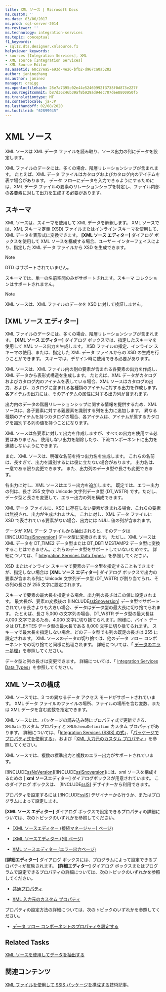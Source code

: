```yaml
---
title: XML ソース | Microsoft Docs
ms.custom: ''
ms.date: 03/06/2017
ms.prod: sql-server-2014
ms.reviewer: ''
ms.technology: integration-services
ms.topic: conceptual
f1_keywords:
- sql12.dts.designer.xmlsource.f1
helpviewer_keywords:
- sources [Integration Services], XML
- XML source [Integration Services]
- XML Source Editor
ms.assetid: 68c27ea5-e93d-4e26-bfb2-d967ca0a5282
author: janinezhang
ms.author: janinez
manager: craigg
ms.openlocfilehash: 28e7a7395c02e44e52469992f3738f0d873e227f
ms.sourcegitcommit: b87d36c46b39af8b929ad94ec707dee8800950f5
ms.translationtype: MT
ms.contentlocale: ja-JP
ms.lasthandoff: 02/08/2020
ms.locfileid: "62899945"
---
```

# <a name="xml-source"></a>XML ソース
  XML ソースは XML データ ファイルを読み取り、ソース出力の列にデータを設定します。  
  
 XML ファイルのデータには、多くの場合、階層リレーションシップが含まれます。 たとえば、XML データ ファイルはカタログおよびカタログ内のアイテムを表す場合があります。 データ フローにデータを入力できるようにするためには、XML データ ファイルの要素のリレーションシップを特定し、ファイル内部の各要素に対して出力を生成する必要があります。  
  
## <a name="schemas"></a>スキーマ  
 XML ソースは、スキーマを使用して XML データを解釈します。 XML ソースでは、XML スキーマ定義 (XSD) ファイルまたはインライン スキーマを使用して、XML データを表形式に変換できます。 
  **[XML ソース エディター]** ダイアログ ボックスを使用して XML ソースを構成する場合、ユーザー インターフェイスにより、指定した XML データ ファイルから XSD を生成できます。  
  
> [!NOTE]  
>  DTD はサポートされていません。  
  
 スキーマでは、単一の名前空間のみがサポートされます。スキーマ コレクションはサポートされません。  
  
> [!NOTE]  
>  XML ソースは、XML ファイルのデータを XSD に対して検証しません。  
  
## <a name="xml-source-editor"></a>[XML ソース エディター]  
 XML ファイルのデータには、多くの場合、階層リレーションシップが含まれます。 
  **[XML ソース エディター]** ダイアログ ボックスでは、指定したスキーマを使用して XML ソース出力を生成します。 XSD ファイルの指定、インライン スキーマの使用、または、指定した XML データ ファイルからの XSD の生成を行うことができます。 スキーマは、デザイン時に使用できる必要があります。  
  
 XML ソースは、XML ファイル内の別の要素が含まれる各要素の出力を作成し、XML データから表形式構造を生成します。 たとえば、XML データがカタログおよびカタログ内のアイテムを表している場合、XML ソースはカタログの出力、および、カタログに含まれる各種類のアイテムに対する出力を作成します。 各アイテムの出力には、そのアイテムの属性に対する出力列が含まれます。  
  
 出力内のデータの階層リレーションシップに関する情報を提供するため、XML ソースは、各子要素に対する親要素を識別する列を出力に追加します。 異なる種類のアイテムを持つカタログの場合、各アイテムは、アイテムが属するカタログを識別する列の値を持つことになります。  
  
 XML ソースは各要素に対して出力を作成しますが、すべての出力を使用する必要はありません。 使用しない出力を削除したり、下流コンポーネントに出力を連結しないようにできます。  
  
 また、XML ソースは、明確な名前を持つ出力名を生成します。 これらの名前は、長すぎて、出力を識別するには役に立たない場合があります。 出力名は、一意である限り変更できます。 また、出力列のデータ型や長さも変更できます。  
  
 各出力に対し、XML ソースはエラー出力を追加します。 既定では、エラー出力の列は、長さ 255 文字の Unicode 文字列データ型 (DT_WSTR) です。ただし、データ型と長さを変更して、エラー出力の列を構成できます。  
  
 XML データ ファイルに、XSD に存在しない要素が含まれる場合、これらの要素は無視され、出力が生成されません。 これに対し、XML データ ファイルに XSD で表されている要素がない場合、出力には NULL 値の列が含まれます。  
  
 データが XML データ ファイルから抽出されると、そのデータは [!INCLUDE[ssISnoversion](../../includes/ssisnoversion-md.md)] データ型に変換されます。 ただし、XML ソースは XML データを DT_TIME2 データ型または DT_DBTIMESTAMP2 データ型に変換することはできません。これらのデータ型をサポートしていないためです。 詳細については、「 [Integration Services Data Types](integration-services-data-types.md)」を参照してください。  
  
 XSD またはインライン スキーマで要素のデータ型を指定することもできますが、指定しない場合は **[XML ソース エディター]** ダイアログ ボックスで出力の要素が含まれる列に Unicode 文字列データ型 (DT_WSTR) が割り当てられ、その列の長さが 255 文字に設定されます。  
  
 スキーマで要素の最大長を指定する場合、出力列の長さはこの値に設定されます。 最大長が、要素の変換後の [!INCLUDE[ssISnoversion](../../includes/ssisnoversion-md.md)] データ型でサポートされている長さよりも大きい場合、データはデータ型の最大長に切り捨てられます。 たとえば、長さ 5,000 の文字列の場合、DT_WSTR データ型の最大長は 4,000 文字であるため、4,000 文字に切り捨てられます。同様に、バイト データは DT_BYTES データ型の最大長である 8,000 文字に切り捨てられます。 スキーマで最大長を指定しない場合、どのデータ型でも列の既定の長さは 255 に設定されます。 XML ソースのデータの切り捨ては、他のデータ フロー コンポーネントでの切り捨てと同様に処理されます。 詳細については、「 [データのエラー処理](error-handling-in-data.md)」を参照してください。  
  
 データ型と列の長さは変更できます。 詳細については、「 [Integration Services Data Types](integration-services-data-types.md)」を参照してください。  
  
## <a name="configuration-of-the-xml-source"></a>XML ソースの構成  
 XML ソースでは、3 つの異なるデータ アクセス モードがサポートされています。 XML データ ファイルのファイルの場所、ファイルの場所を含む変数、または XML データを含む変数を指定できます。  
  
 XML ソースには、パッケージの読み込み時にプロパティ式で更新できる、`XMLData` カスタム プロパティと `XMLSchemaDefinition` カスタム プロパティがあります。 詳細については、「[Integration Services (SSIS) の式](../expressions/integration-services-ssis-expressions.md)」、「[パッケージでプロパティ式を使用する](../expressions/use-property-expressions-in-packages.md)」、および「[XML 入力元のカスタム プロパティ](xml-source-custom-properties.md)」を参照してください。  
  
 XML ソースでは、複数の標準出力と複数のエラー出力がサポートされています。  
  
 [!INCLUDE[ssNoVersion](../../includes/ssnoversion-md.md)][!INCLUDE[ssISnoversion](../../includes/ssisnoversion-md.md)]には、xml ソースを構成するための [ **xml ソース**エディター] ダイアログボックスが用意されています。 このダイアログ ボックスは、 [!INCLUDE[ssIS](../../includes/ssis-md.md)] デザイナーから利用できます。  
  
 プロパティを設定するには [!INCLUDE[ssIS](../../includes/ssis-md.md)] デザイナーから行うか、またはプログラムによって設定します。  
  
 
  **[XML ソース エディター]** ダイアログ ボックスで設定できるプロパティの詳細については、次のトピックのいずれかを参照してください。  
  
-   [[XML ソースエディター &#40;接続マネージャー] ページ&#41;](../xml-source-editor-connection-manager-page.md)  
  
-   [[XML ソースエディター &#40;列] ページ&#41;](../xml-source-editor-columns-page.md)  
  
-   [XML ソースエディター &#40;エラー出力ページ&#41;](../xml-source-editor-error-output-page.md)  
  
 
  **[詳細エディター]** ダイアログ ボックスには、プログラムによって設定できるプロパティが反映されます。 
  **[詳細エディター]** ダイアログ ボックスまたはプログラムで設定できるプロパティの詳細については、次のトピックのいずれかを参照してください。  
  
-   [共通プロパティ](../common-properties.md)  
  
-   [XML 入力元のカスタム プロパティ](xml-source-custom-properties.md)  
  
 プロパティの設定方法の詳細については、次のトピックのいずれかを参照してください。  
  
-   [データ フロー コンポーネントのプロパティを設定する](set-the-properties-of-a-data-flow-component.md)  
  
## <a name="related-tasks"></a>Related Tasks  
 [XML ソースを使用してデータを抽出する](xml-source.md)  
  
## <a name="related-content"></a>関連コンテンツ  
 [XML ファイルを使用して SSIS パッケージを構成する](https://www.sqlshack.com/using-xml-file-configure-ssis-package/)技術記事。  
  
  

